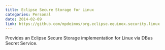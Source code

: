 ```yaml
---
title: Eclipse Secure Storage for Linux
categories: Personal
date: 2014-02-09
link: https://github.com/mpdeimos/org.eclipse.equinox.security.linux
---
```


Provides an Eclipse Secure Storage implementation for Linux via DBus Secret Service.